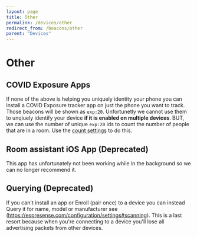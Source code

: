 ```yaml
---
layout: page
title: Other
permalink: /devices/other
redirect_from: /beacons/other
parent: "Devices"
---
```

# Other

## COVID Exposure Apps

If none of the above is helping you uniquely identity your phone you can install a COVID Exposure tracker app on just the phone you want to track. Those beacons will be shown as `exp:20`. Unfortunetly we cannot use them to unqiuely identify your device **if it is enabled on multiple devices**. BUT, we can use the number of unique `exp:20` ids to count the number of people that are in a room.  Use the [count settings](/configuration/settings#counting) to do this.

## Room assistant iOS App (Deprecated)

This app has unfortunately not been working while in the background so we can no longer recommend it.

## Querying (Deprecated)

If you can't install an app or Enroll (pair once) to a device you can instead Query it for name, model or manufacturer see (https://espresense.com/configuration/settings#scanning).  This is a last resort because when you're connecting to a device you'll lose all advertising packets from other devices.
